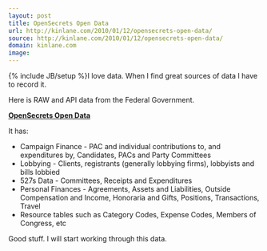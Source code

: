 ```yaml
---
layout: post
title: OpenSecrets Open Data
url: http://kinlane.com/2010/01/12/opensecrets-open-data/
source: http://kinlane.com/2010/01/12/opensecrets-open-data/
domain: kinlane.com
image: 
---
```

{% include JB/setup %}I love data. When I find great sources of data I have to record it.<p></p>
Here is RAW and API data from the Federal Government.<p></p>
<strong><a href="http://www.opensecrets.org/action/data.php">OpenSecrets Open Data</a></strong><p></p>
It has:
<ul class="mainlist">
	<li>Campaign Finance - PAC and individual contributions to, and expenditures by, Candidates, PACs and Party Committees</li>
	<li>Lobbying - Clients, registrants (generally lobbying firms), lobbyists and bills lobbied</li>
	<li>527s Data - Committees, Receipts and Expenditures</li>
	<li>Personal Finances - Agreements, Assets and Liabilities, Outside Compensation and Income, Honoraria and Gifts, Positions, Transactions, Travel</li>
	<li>Resource tables such as Category Codes, Expense Codes, Members of Congress, etc</li>
</ul>
Good stuff. I will start working through this data.
